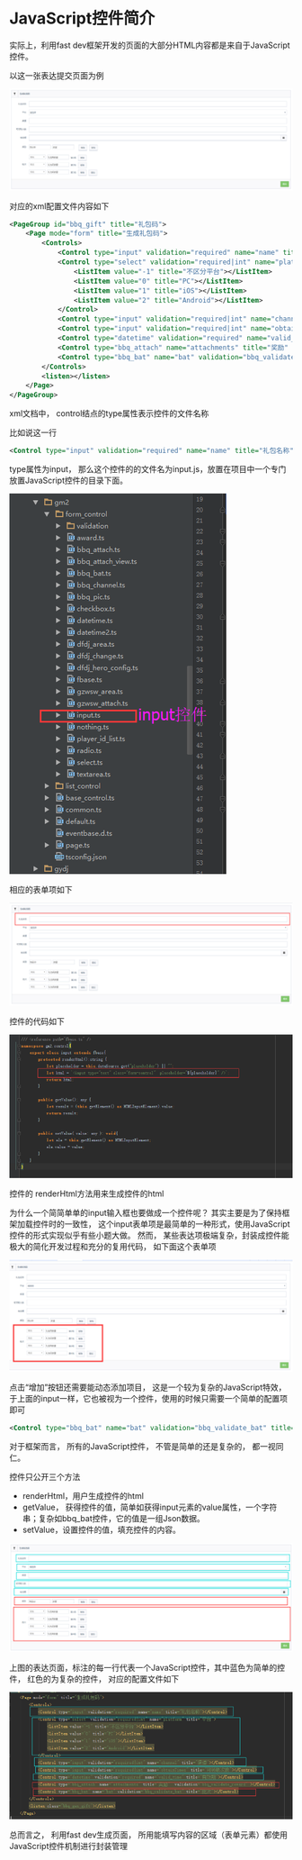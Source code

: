 # JavaScript控件简介

实际上，利用fast dev框架开发的页面的大部分HTML内容都是来自于JavaScript控件。

以这一张表达提交页面为例

![ ](https://raw.githubusercontent.com/aspwebchh/resource/master/php_fast_dev/4-1.png)

对应的xml配置文件内容如下

```xml
<PageGroup id="bbq_gift" title="礼包码">
    <Page mode="form" title="生成礼包码">
        <Controls>
            <Control type="input" validation="required" name="name" title="礼包名称"></Control>
            <Control type="select" validation="required|int" name="platform" title="平台">
                <ListItem value="-1" title="不区分平台"></ListItem>
                <ListItem value="0" title="PC"></ListItem>
                <ListItem value="1" title="iOS"></ListItem>
                <ListItem value="2" title="Android"></ListItem>
            </Control>
            <Control type="input" validation="required|int" name="channel" title="渠道"></Control>
            <Control type="input" validation="required|int" name="obtainTimes" title="可领取次数"></Control>
            <Control type="datetime" validation="required" name="valid_time" title="有效期"></Control>
            <Control type="bbq_attach" name="attachments" title="奖励"  validation="bbq_validate_reward" ></Control>
            <Control type="bbq_bat" name="bat" validation="bbq_validate_bat" title="批次"></Control>
        </Controls>
        <listen></listen>
    </Page>
</PageGroup>
```

xml文档中， control结点的type属性表示控件的文件名称

比如说这一行

```xml
<Control type="input" validation="required" name="name" title="礼包名称"></Control>
```

type属性为input， 那么这个控件的的文件名为input.js，放置在项目中一个专门放置JavaScript控件的目录下面。

![ ](https://raw.githubusercontent.com/aspwebchh/resource/master/php_fast_dev/4-2.png)

相应的表单项如下

![ ](https://raw.githubusercontent.com/aspwebchh/resource/master/php_fast_dev/4-3.png)

控件的代码如下

![ ](https://raw.githubusercontent.com/aspwebchh/resource/master/php_fast_dev/4-4.png)

控件的 renderHtml方法用来生成控件的html

为什么一个简简单单的input输入框也要做成一个控件呢？  其实主要是为了保持框架加载控件时的一致性， 这个input表单项是最简单的一种形式，使用JavaScript控件的形式实现似乎有些小题大做。 然而， 某些表达项极端复杂，封装成控件能极大的简化开发过程和充分的复用代码， 如下面这个表单项

![ ](https://raw.githubusercontent.com/aspwebchh/resource/master/php_fast_dev/4-5.png)

点击“增加”按钮还需要能动态添加项目， 这是一个较为复杂的JavaScript特效，于上面的input一样，它也被视为一个控件，使用的时候只需要一个简单的配置项即可

```xml
<Control type="bbq_bat" name="bat" validation="bbq_validate_bat" title="批次"></Control>
```

对于框架而言， 所有的JavaScript控件， 不管是简单的还是复杂的， 都一视同仁。

控件只公开三个方法

- renderHtml，用户生成控件的html
- getValue， 获得控件的值，简单如获得input元素的value属性，一个字符串；复杂如bbq_bat控件，它的值是一组Json数据。
- setValue，设置控件的值，填充控件的内容。

![ ](https://raw.githubusercontent.com/aspwebchh/resource/master/php_fast_dev/4-6.png)

上图的表达页面，标注的每一行代表一个JavaScript控件，其中蓝色为简单的控件， 红色的为复杂的控件， 对应的配置文件如下

![ ](https://raw.githubusercontent.com/aspwebchh/resource/master/php_fast_dev/4-7.png)

总而言之， 利用fast dev生成页面， 所用能填写内容的区域（表单元素）都使用JavaScript控件机制进行封装管理